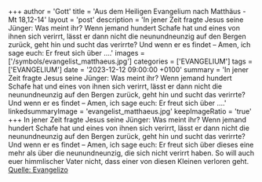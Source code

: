 +++
author = 'Gott'
title = 'Aus dem Heiligen Evangelium nach Matthäus - Mt 18,12-14'
layout = 'post'
description = 'In jener Zeit fragte Jesus seine Jünger: Was meint ihr? Wenn jemand hundert Schafe hat und eines von ihnen sich verirrt, lässt er dann nicht die neunundneunzig auf den Bergen zurück, geht hin und sucht das verirrte? Und wenn er es findet – Amen, ich sage euch: Er freut sich über ....'
images = ['/symbols/evangelist_matthaeus.jpg']
categories = ['EVANGELIUM']
tags = ['EVANGELIUM']
date = '2023-12-12 09:00:00 +0100'
summary = 'In jener Zeit fragte Jesus seine Jünger: Was meint ihr? Wenn jemand hundert Schafe hat und eines von ihnen sich verirrt, lässt er dann nicht die neunundneunzig auf den Bergen zurück, geht hin und sucht das verirrte? Und wenn er es findet – Amen, ich sage euch: Er freut sich über ....'
linkedsummaryImage = 'evangelist_matthaeus.jpg'
keepImageRatio = 'true'
+++
In jener Zeit fragte Jesus seine Jünger: Was meint ihr? Wenn jemand hundert Schafe hat und eines von ihnen sich verirrt, lässt er dann nicht die neunundneunzig auf den Bergen zurück, geht hin und sucht das verirrte?
Und wenn er es findet – Amen, ich sage euch: Er freut sich über dieses eine mehr als über die neunundneunzig, die sich nicht verirrt haben.<!--more-->
So will auch euer himmlischer Vater nicht, dass einer von diesen Kleinen verloren geht.<br> [Quelle: Evangelizo](https://evangeliumtagfuertag.org/DE/gospel)